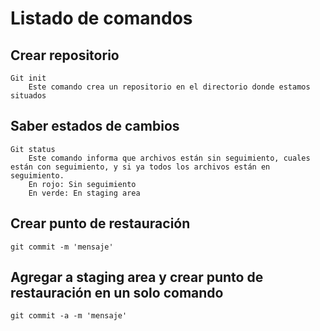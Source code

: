 # Listado de comandos

## Crear repositorio
    Git init
        Este comando crea un repositorio en el directorio donde estamos situados

## Saber estados de cambios
    Git status
        Este comando informa que archivos están sin seguimiento, cuales están con seguimiento, y si ya todos los archivos están en seguimiento.
        En rojo: Sin seguimiento
        En verde: En staging area

## Crear punto de restauración
    git commit -m 'mensaje'

## Agregar a staging area y crear punto de restauración en un solo comando
    git commit -a -m 'mensaje'
    